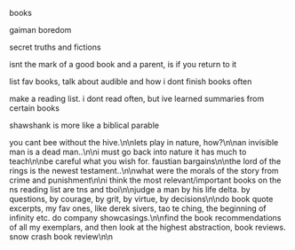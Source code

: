 books


gaiman boredom

secret truths and fictions

isnt the mark of a good book and a parent, is if you return to it

list fav books, talk about audible and how i dont finish books often


make a reading list. i dont read often, but ive learned summaries from certain books

shawshank is more like a biblical parable

you cant bee without the hive.\n\nlets play in nature, how?\n\nan invisible man is a dead man..\n\ni must go back into nature it has much to teach\n\nbe careful what you wish for. faustian bargains\n\nthe lord of the rings is the newest testament..\n\nwhat were the morals of the story from crime and punishment\n\ni think the most relevant/important books on the ns reading list are tns and tboi\n\njudge a man by his life delta. by questions, by courage, by grit, by virtue, by decisions\n\ndo book quote excerpts, my fav ones, like derek sivers, tao te ching, the beginning of infinity etc. do company showcasings.\n\nfind the book recommendations of all my exemplars, and then look at the highest abstraction, book reviews. snow crash book review\n\n